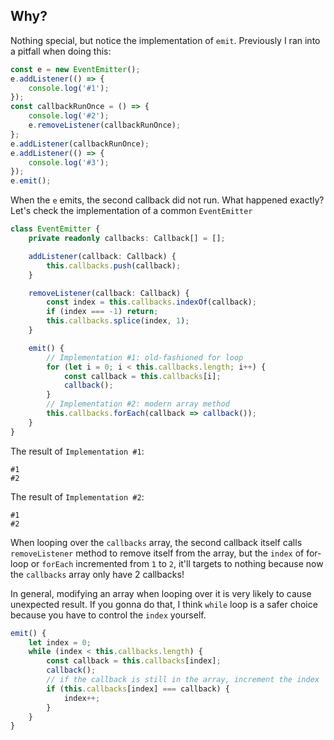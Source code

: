## Why?

Nothing special, but notice the implementation of `emit`. Previously I ran into a pitfall when doing this:

```ts
const e = new EventEmitter();
e.addListener(() => {
    console.log('#1');
});
const callbackRunOnce = () => {
    console.log('#2');
    e.removeListener(callbackRunOnce);
};
e.addListener(callbackRunOnce);
e.addListener(() => {
    console.log('#3');
});
e.emit();
```

When the `e` emits, the second callback did not run. What happened exactly? Let's check the implementation of a common `EventEmitter`

```ts
class EventEmitter {
    private readonly callbacks: Callback[] = [];

    addListener(callback: Callback) {
        this.callbacks.push(callback);
    }

    removeListener(callback: Callback) {
        const index = this.callbacks.indexOf(callback);
        if (index === -1) return;
        this.callbacks.splice(index, 1);
    }

    emit() {
        // Implementation #1: old-fashioned for loop
        for (let i = 0; i < this.callbacks.length; i++) {
            const callback = this.callbacks[i];
            callback();
        }
        // Implementation #2: modern array method
        this.callbacks.forEach(callback => callback());
    }
}
```

The result of `Implementation #1`:

```
#1
#2
```

The result of `Implementation #2`:

```
#1
#2
```

When looping over the `callbacks` array, the second callback itself calls `removeListener` method to remove itself from the array, but the `index` of for-loop or `forEach` incremented from `1` to `2`, it'll targets to nothing because now the `callbacks` array only have 2 callbacks!

In general, modifying an array when looping over it is very likely to cause unexpected result. If you gonna do that, I think `while` loop is a safer choice because you have to control the `index` yourself.

```ts
emit() {
    let index = 0;
    while (index < this.callbacks.length) {
        const callback = this.callbacks[index];
        callback();
        // if the callback is still in the array, increment the index
        if (this.callbacks[index] === callback) {
            index++;
        }
    }
}
```
